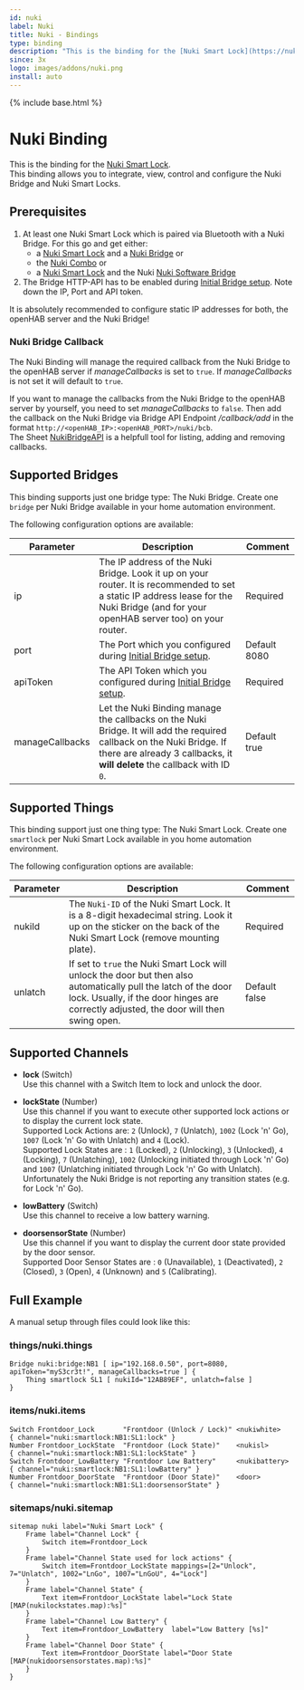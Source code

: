 ```yaml
---
id: nuki
label: Nuki
title: Nuki - Bindings
type: binding
description: "This is the binding for the [Nuki Smart Lock](https://nuki.io)."
since: 3x
logo: images/addons/nuki.png
install: auto
---
```


<!-- Attention authors: Do not edit directly. Please add your changes to the appropriate source repository -->

{% include base.html %}

# Nuki Binding

This is the binding for the [Nuki Smart Lock](https://nuki.io).  
This binding allows you to integrate, view, control and configure the Nuki Bridge and Nuki Smart Locks.  

## Prerequisites

1. At least one Nuki Smart Lock which is paired via Bluetooth with a Nuki Bridge. For this go and get either:
    * a [Nuki Smart Lock](https://nuki.io/en/smart-lock/) and a [Nuki Bridge](https://nuki.io/en/bridge/) or
    * the [Nuki Combo](https://nuki.io/en/shop/nuki-combo/) or
    * a [Nuki Smart Lock](https://nuki.io/en/smart-lock/) and the Nuki [Nuki Software Bridge](https://play.google.com/store/apps/details?id=io.nuki.bridge)
2. The Bridge HTTP-API has to be enabled during [Initial Bridge setup](https://nuki.io/en/support/bridge/bridge-setup/initial-bridge-setup/). Note down the IP, Port and API token.

It is absolutely recommended to configure static IP addresses for both, the openHAB server and the Nuki Bridge!  

### Nuki Bridge Callback

The Nuki Binding will manage the required callback from the Nuki Bridge to the openHAB server if *manageCallbacks* is set to `true`.
If *manageCallbacks* is not set it will default to `true`.  

If you want to manage the callbacks from the Nuki Bridge to the openHAB server by yourself, you need to set *manageCallbacks* to `false`.
Then add the callback on the Nuki Bridge via Bridge API Endpoint */callback/add* in the format `http://<openHAB_IP>:<openHAB_PORT>/nuki/bcb`.  
The Sheet [NukiBridgeAPI](https://docs.google.com/spreadsheets/d/1SGKWhqwqRyOGbv4NEq-8PAPjBORRixvEjRuzO-nVabQ) is a helpfull tool for listing, adding and removing callbacks.  

## Supported Bridges

This binding supports just one bridge type: The Nuki Bridge. Create one `bridge` per Nuki Bridge available in your home automation environment.  

The following configuration options are available:  

| Parameter       | Description                                                                                                                                                                                        | Comment      |
| --------------- | -------------------------------------------------------------------------------------------------------------------------------------------------------------------------------------------------- | ------------ |
| ip              | The IP address of the Nuki Bridge. Look it up on your router. It is recommended to set a static IP address lease for the Nuki Bridge (and for your openHAB server too) on your router.             | Required     |
| port            | The Port which you configured during [Initial Bridge setup](https://nuki.io/en/support/bridge/bridge-setup/initial-bridge-setup/).                                                                 | Default 8080 |
| apiToken        | The API Token which you configured during [Initial Bridge setup](https://nuki.io/en/support/bridge/bridge-setup/initial-bridge-setup/).                                                            | Required     |
| manageCallbacks | Let the Nuki Binding manage the callbacks on the Nuki Bridge. It will add the required callback on the Nuki Bridge. If there are already 3 callbacks, it **will delete** the callback with ID `0`. | Default true |

## Supported Things

This binding support just one thing type: The Nuki Smart Lock. Create one `smartlock` per Nuki Smart Lock available in you home automation environment.

The following configuration options are available:

| Parameter | Description                                                                                                                                                                                               | Comment       |
| --------- | --------------------------------------------------------------------------------------------------------------------------------------------------------------------------------------------------------- | ------------- |
| nukiId    | The `Nuki-ID` of the Nuki Smart Lock. It is a 8-digit hexadecimal string. Look it up on the sticker on the back of the Nuki Smart Lock (remove mounting plate).                                           | Required      |
| unlatch   | If set to `true` the Nuki Smart Lock will unlock the door but then also automatically pull the latch of the door lock. Usually, if the door hinges are correctly adjusted, the door will then swing open. | Default false |

## Supported Channels

- **lock** (Switch)  
    Use this channel with a Switch Item to lock and unlock the door.

- **lockState** (Number)  
    Use this channel if you want to execute other supported lock actions or to display the current lock state.  
    Supported Lock Actions are: `2` (Unlock), `7` (Unlatch), `1002` (Lock 'n' Go), `1007` (Lock 'n' Go with Unlatch) and `4` (Lock).  
    Supported Lock States are : `1` (Locked), `2` (Unlocking), `3` (Unlocked), `4` (Locking), `7` (Unlatching), `1002` (Unlocking initiated through Lock 'n' Go) and `1007` (Unlatching initiated through Lock 'n' Go with Unlatch).  
    Unfortunately the Nuki Bridge is not reporting any transition states (e.g. for Lock 'n' Go).

- **lowBattery** (Switch)  
    Use this channel to receive a low battery warning.

- **doorsensorState** (Number)  
    Use this channel if you want to display the current door state provided by the door sensor.  
    Supported Door Sensor States are : `0` (Unavailable), `1` (Deactivated), `2` (Closed), `3` (Open), `4` (Unknown) and `5` (Calibrating).

## Full Example

A manual setup through files could look like this:

### things/nuki.things

```
Bridge nuki:bridge:NB1 [ ip="192.168.0.50", port=8080, apiToken="myS3cr3t!", manageCallbacks=true ] {
    Thing smartlock SL1 [ nukiId="12AB89EF", unlatch=false ]
}
```

### items/nuki.items

```
Switch Frontdoor_Lock		"Frontdoor (Unlock / Lock)"	<nukiwhite>		{ channel="nuki:smartlock:NB1:SL1:lock" }
Number Frontdoor_LockState	"Frontdoor (Lock State)"	<nukisl>		{ channel="nuki:smartlock:NB1:SL1:lockState" }
Switch Frontdoor_LowBattery	"Frontdoor Low Battery"		<nukibattery>		{ channel="nuki:smartlock:NB1:SL1:lowBattery" }
Number Frontdoor_DoorState	"Frontdoor (Door State)"	<door>			{ channel="nuki:smartlock:NB1:SL1:doorsensorState" }
```

### sitemaps/nuki.sitemap

```
sitemap nuki label="Nuki Smart Lock" {
	Frame label="Channel Lock" {
		Switch item=Frontdoor_Lock
	}
	Frame label="Channel State used for lock actions" {
		Switch item=Frontdoor_LockState mappings=[2="Unlock", 7="Unlatch", 1002="LnGo", 1007="LnGoU", 4="Lock"]
	}
	Frame label="Channel State" {
		Text item=Frontdoor_LockState label="Lock State [MAP(nukilockstates.map):%s]"
	}
	Frame label="Channel Low Battery" {
		Text item=Frontdoor_LowBattery	label="Low Battery [%s]"
	}
	Frame label="Channel Door State" {
		Text item=Frontdoor_DoorState label="Door State [MAP(nukidoorsensorstates.map):%s]"
	}
}
```
